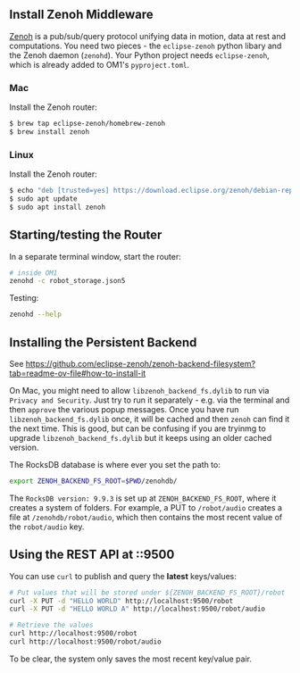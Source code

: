 ## Install Zenoh Middleware

[Zenoh](https://zenoh.io) is a pub/sub/query protocol unifying data in motion, data at rest and computations. You need two pieces - the `eclipse-zenoh` python libary and the Zenoh daemon (`zenohd`). Your Python project needs `eclipse-zenoh`, which is already added to OM1's `pyproject.toml`. 

### Mac

Install the Zenoh router:

```bash
$ brew tap eclipse-zenoh/homebrew-zenoh
$ brew install zenoh
```

### Linux

Install the Zenoh router:

```bash
$ echo "deb [trusted=yes] https://download.eclipse.org/zenoh/debian-repo/ /" | sudo tee -a /etc/apt/sources.list > /dev/null
$ sudo apt update
$ sudo apt install zenoh 
```

## Starting/testing the Router

In a separate terminal window, start the router:

```bash
# inside OM1
zenohd -c robot_storage.json5
```

Testing:

```bash
zenohd --help
```

## Installing the Persistent Backend

See https://github.com/eclipse-zenoh/zenoh-backend-filesystem?tab=readme-ov-file#how-to-install-it

On Mac, you might need to allow `libzenoh_backend_fs.dylib` to run via `Privacy and Security`. Just try to run it separately - e.g. via the terminal and then `approve` the various popup messages. Once you have run `libzenoh_backend_fs.dylib` once, it will be cached and then `zenoh` can find it the next time. This is good, but can be confusing if you are tryinmg to upgrade `libzenoh_backend_fs.dylib` but it keeps using an older cached version. 

The RocksDB database is where ever you set the path to:

```bash
export ZENOH_BACKEND_FS_ROOT=$PWD/zenohdb/
```

The `RocksDB version: 9.9.3` is set up at `ZENOH_BACKEND_FS_ROOT`, where it creates a system of folders. For example, a PUT to `/robot/audio` creates a file at `/zenohdb/robot/audio`, which then contains the most recent value of the `robot/audio` key.

## Using the REST API at ::9500

You can use `curl` to publish and query the **latest** keys/values:

```bash
# Put values that will be stored under ${ZENOH_BACKEND_FS_ROOT}/robot
curl -X PUT -d "HELLO WORLD" http://localhost:9500/robot
curl -X PUT -d "HELLO WORLD A" http://localhost:9500/robot/audio   

# Retrieve the values
curl http://localhost:9500/robot 
curl http://localhost:9500/robot/audio 
```

To be clear, the system only saves the most recent key/value pair.
